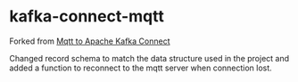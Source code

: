 # kafka-connect-mqtt

Forked from [Mqtt to Apache Kafka Connect](https://github.com/evokly/kafka-connect-mqtt)

Changed record schema to match the data structure used in the project and added a function to reconnect to the mqtt server when connection lost.
